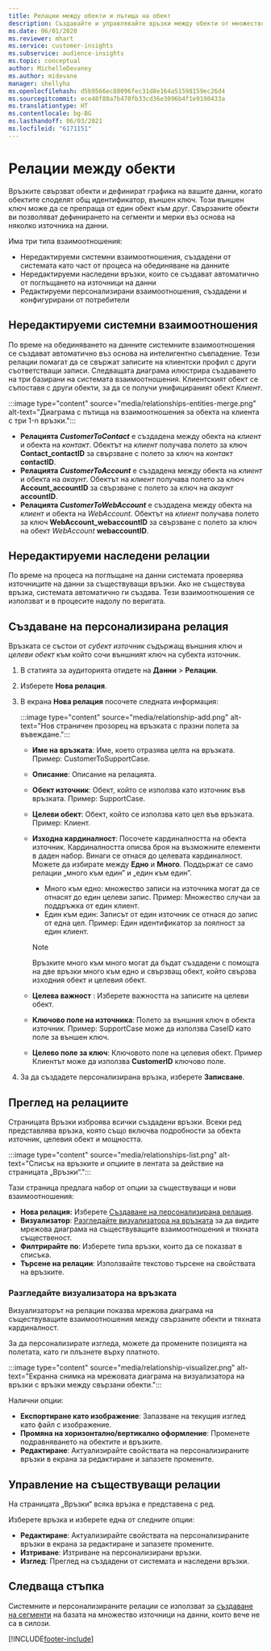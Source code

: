 ```yaml
---
title: Релации между обекти и пътища на обект
description: Създавайте и управлявайте връзки между обекти от множество източници на данни.
ms.date: 06/01/2020
ms.reviewer: mhart
ms.service: customer-insights
ms.subservice: audience-insights
ms.topic: conceptual
author: MichelleDevaney
ms.author: midevane
manager: shellyha
ms.openlocfilehash: d5b9566ec88096fec31d8e164a51598159ec26d4
ms.sourcegitcommit: ece48f80a7b470fb33cd36e3096b4f1e9190433a
ms.translationtype: HT
ms.contentlocale: bg-BG
ms.lasthandoff: 06/03/2021
ms.locfileid: "6171151"
---
```

# <a name="relationships-between-entities"></a>Релации между обекти

Връзките свързват обекти и дефинират графика на вашите данни, когато обектите споделят общ идентификатор, външен ключ. Този външен ключ може да се препраща от един обект към друг. Свързаните обекти ви позволяват дефинирането на сегменти и мерки въз основа на няколко източника на данни.

Има три типа взаимоотношения: 
- Нередактируеми системни взаимоотношения, създадени от системата като част от процеса на обединяване на данните
- Нередактируеми наследени връзки, които се създават автоматично от поглъщането на източници на данни 
- Редактируеми персонализирани взаимоотношения, създадени и конфигурирани от потребители

## <a name="non-editable-system-relationships"></a>Нередактируеми системни взаимоотношения

По време на обединяването на данните системните взаимоотношения се създават автоматично въз основа на интелигентно съвпадение. Тези релации помагат да се свържат записите на клиентски профил с други съответстващи записи. Следващата диаграма илюстрира създаването на три базирани на системата взаимоотношения. Клиентският обект се съпоставя с други обекти, за да се получи унифицираният обект *Клиент*.

:::image type="content" source="media/relationships-entities-merge.png" alt-text="Диаграма с пътища на взаимоотношения за обекта на клиента с три 1-n връзки.":::

- **Релацията *CustomerToContact*** е създадена между обекта на *клиент* и обекта на *контакт*. Обектът на *клиент* получава полето за ключ **Contact_contactID** за свързване с полето за ключ на *контакт* **contactID**.
- **Релацията *CustomerToAccount*** е създадена между обекта на *клиент* и обекта на *акаунт*. Обектът на *клиент* получава полето за ключ **Account_accountID** за свързване с полето за ключ на *акаунт* **accountID**.
- **Релацията *CustomerToWebAccount*** е създадена между обекта на *клиент* и обекта на *WebAccount*. Обектът на *клиент* получава полето за ключ **WebAccount_webaccountID** за свързване с полето за ключ на обект *WebAccount* **webaccountID**.

## <a name="non-editable-inherited-relationships"></a>Нередактируеми наследени релации

По време на процеса на поглъщане на данни системата проверява източниците на данни за съществуващи връзки. Ако не съществува връзка, системата автоматично ги създава. Тези взаимоотношения се използват и в процесите надолу по веригата.

## <a name="create-a-custom-relationship"></a>Създаване на персонализирана релация

Връзката се състои от *субект източник* съдържащ външния ключ и *целеви обект* към който сочи външният ключ на субекта източник. 

1. В статията за аудиторията отидете на **Данни** > **Релации**.

2. Изберете **Нова релация**.

3. В екрана **Нова релация** посочете следната информация:

   :::image type="content" source="media/relationship-add.png" alt-text="Нов страничен прозорец на връзката с празни полета за въвеждане.":::

   - **Име на връзката**: Име, което отразява целта на връзката. Пример: CustomerToSupportCase.
   - **Описание**: Описание на релацията.
   - **Обект източник**: Обект, който се използва като източник във връзката. Пример: SupportCase.
   - **Целеви обект**: Обект, който се използва като цел във връзката. Пример: Клиент.
   - **Изходна кардиналност**: Посочете кардиналността на обекта източник. Кардиналността описва броя на възможните елементи в даден набор. Винаги се отнася до целевата кардиналност. Можете да избирате между **Едно** и **Много**. Поддържат се само релации „много към един” и „един към един”.  
     - Много към едно: множество записи на източника могат да се отнасят до един целеви запис. Пример: Множество случаи за поддръжка от един клиент.
     - Един към един: Записът от един източник се отнася до запис от една цел. Пример: Един идентификатор за лоялност за един клиент.

     > [!NOTE]
     > Връзките много към много могат да бъдат създадени с помощта на две връзки много към едно и свързващ обект, който свързва изходния обект и целевия обект.

   - **Целева важност** : Изберете важността на записите на целеви обект. 
   - **Ключово поле на източника**: Полето за външния ключ в обекта източник. Пример: SupportCase може да използва CaseID като поле за външен ключ.
   - **Целево поле за ключ**: Ключовото поле на целевия обект. Пример Клиентът може да използва **CustomerID** ключово поле.

4. За да създадете персонализирана връзка, изберете **Записване**.

## <a name="view-relationships"></a>Преглед на релациите

Страницата Връзки изброява всички създадени връзки. Всеки ред представлява връзка, която също включва подробности за обекта източник, целевия обект и мощността. 

:::image type="content" source="media/relationships-list.png" alt-text="Списък на връзките и опциите в лентата за действие на страницата „Връзки“.":::

Тази страница предлага набор от опции за съществуващи и нови взаимоотношения: 
- **Нова релация:** Изберете [Създаване на персонализирана релация](#create-a-custom-relationship).
- **Визуализатор**: [Разгледайте визуализатора на връзката](#explore-the-relationship-visualizer) за да видите мрежова диаграма на съществуващите взаимоотношения и тяхната същественост.
- **Филтрирайте по**: Изберете типа връзки, които да се показват в списъка.
- **Търсене на релации**: Използвайте текстово търсене на свойствата на връзките.

### <a name="explore-the-relationship-visualizer"></a>Разгледайте визуализатора на връзката

Визуализаторът на релации показва мрежова диаграма на съществуващите взаимоотношения между свързаните обекти и тяхната кардиналност.

За да персонализирате изгледа, можете да промените позицията на полетата, като ги плъзнете върху платното.

:::image type="content" source="media/relationship-visualizer.png" alt-text="Екранна снимка на мрежовата диаграма на визуализатора на връзки с връзки между свързани обекти.":::

Налични опции: 
- **Експортиране като изображение**: Запазване на текущия изглед като файл с изображение.
- **Промяна на хоризонтално/вертикално оформление**: Променете подравняването на обектите и връзките.
- **Редактиране**: Актуализирайте свойствата на персонализираните връзки в екрана за редактиране и запазете промените.

## <a name="manage-existing-relationships"></a>Управление на съществуващи релации 

На страницата „Връзки“ всяка връзка е представена с ред. 

Изберете връзка и изберете една от следните опции: 
 
- **Редактиране**: Актуализирайте свойствата на персонализираните връзки в екрана за редактиране и запазете промените.
- **Изтриване**: Изтриване на персонализирани връзки.
- **Изглед**: Преглед на създадени от системата и наследени връзки. 

## <a name="next-step"></a>Следваща стъпка

Системните и персонализираните релации се използват за [създаване на сегменти](segments.md) на базата на множество източници на данни, които вече не са в силози.

[!INCLUDE[footer-include](../includes/footer-banner.md)]
